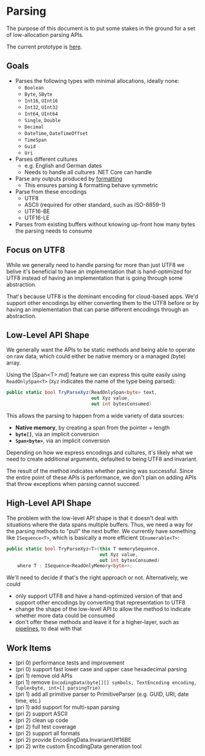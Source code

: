 # Parsing

The purpose of this document is to put some stakes in the ground for a set of
low-allocation parsing APIs.

The current prototype is [here](https://github.com/dotnet/corefxlab/tree/master/src/System.Text.Primitives/System/Text/Parsing).

## Goals

* Parses the following types with minimal allocations, ideally none:
    - `Boolean`
    - `Byte`, `SByte`
    - `Int16`, `UInt16`
    - `Int32`, `UInt32`
    - `Int64`, `UInt64`
    - `Single`, `Double`
    - `Decimal`
    - `DateTime`, `DateTimeOffset`
    - `TimeSpan`
    - `Guid`
    - `Uri`
* Parses different cultures
    - e.g. English and German dates
    - Needs to handle all cultures .NET Core can handle
* Parse any outputs produced by [formatting](formatting.md)
    - This ensures parsing & formatting behave symmetric
* Parse from these encodings
    - UTF8
    - ASCII (required for other standard, such as ISO-8859-1)
    - UTF16-BE
    - UTF16-LE
* Parses from existing buffers without knowing up-front how many bytes the
  parsing needs to consume

## Focus on UTF8

While we generally need to handle parsing for more than just UTF8 we belive it's
beneficial to have an implementation that is hand-optimized for UTF8 instead of
having an implementation that is going through some abstraction.

That's because UTF8 is the dominant encoding for cloud-based apps. We'd support
other encodings by either converting them to the UTF8 before or by having an
implementation that can parse different encodings through an abstraction.

## Low-Level API Shape

We generally want the APIs to be static methods and being able to operate on
raw data, which could either be native memory or a managed (byte) array.

Using the [Span\<T>.md] feature we can express this quite easily using
`ReadOnlySpan<T>` (`Xyz` indicates the name of the type being parsed):

```C#
public static bool TryParseXyz(ReadOnlySpan<byte> text,
                               out Xyz value,
                               out int bytesConsumed)
```

This allows the parsing to happen from a wide variety of data sources:

* **Native memory**, by creating a span from the pointer + length
* **`byte[]`**, via an implicit conversion
* **`Span<byte>`**, via an implicit conversion

Depending on how we express encodings and cultures, it's likely what we need to
create additional arguments, defaulted to being UTF8 and invariant.

The result of the method indicates whether parsing was successful. Since the
entire point of these APIs is performance, we don't plan on adding APIs that
throw exceptions when parsing cannot succeed.

## High-Level API Shape

The problem with the low-level API shape is that it doesn't deal with situations
where the data spans multiple buffers. Thus, we need a way for the parsing
methods to "pull" the next buffer. We currently have something like
`ISequence<T>`, which is basically a more efficient `IEnumerable<T>`:

```C#
public static bool TryParseXyz<T>(this T memorySequence,
                                  out Xyz value,
                                  out int bytesConsumed)
    where T : ISequence<ReadOnlyMemory<byte>>;
```

We'll need to decide if that's the right approach or not. Alternatively, we
could

* only support UTF8 and have a hand-optimized version of that and support other
  encodings by converting that representation to UTF8
* change the shape of the low-level API to allow the method to indicate whether
  more data could be consumed
* don't offer these methods and leave it for a higher-layer, such as
  [pipelines](pipelines.md), to deal with that

## Work Items

* (pri 0) performance tests and improvement
* (pri 0) support fast lower case and upper case hexadecimal parsing
* (pri 1) remove old APIs
* (pri 1) remove `EncodingData(byte[][] symbols, TextEncoding encoding, Tuple<byte, int>[] parsingTrie)`
* (pri 1) add all primitive parser to PrimitiveParser (e.g. GUID, URI, date time, etc.)
* (pri 1) add support for multi-span parsing
* (pri 2) support ASCII
* (pri 2) clean up code
* (pri 2) full test coverage
* (pri 2) support all formats
* (pri 2) provide EncodingData.InvariantUtf16BE
* (pri 2) write custom EncodingData generation tool
